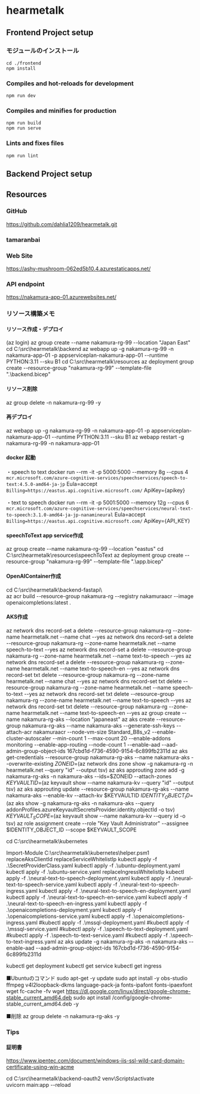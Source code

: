 # hearmetalk

## Frontend Project setup
### モジュールのインストール
```
cd ./frontend
npm install
```

### Compiles and hot-reloads for development
```
npm run dev
```

### Compiles and minifies for production
```
npm run build
npm run serve
```

### Lints and fixes files
```
npm run lint
```
## Backend Project setup

## Resources

### GitHub
https://github.com/dahlia1209/hearmetalk.git

### tamaranbai

### Web Site
https://ashy-mushroom-062ed5b10.4.azurestaticapps.net/

### API endpoint
https://nakamura-app-01.azurewebsites.net/


### リソース構築メモ
#### リソース作成・デプロイ
(az login)
az group create --name nakamura-rg-99 --location "Japan East" 
cd C:\src\hearmetalk\backend
az webapp up -g nakamura-rg-99 -n nakamura-app-01 -p appserviceplan-nakamura-app-01 --runtime PYTHON:3.11 --sku B1
cd C:\src\hearmetalk\resources
az deployment group create --resource-group "nakamura-rg-99" --template-file ".\backend.bicep"

#### リソース削除
az group delete -n nakamura-rg-99 -y

#### 再デプロイ
az webapp up -g nakamura-rg-99 -n nakamura-app-01 -p appserviceplan-nakamura-app-01 --runtime PYTHON:3.11 --sku B1
az webapp restart -g nakamura-rg-99 -n nakamura-app-01

#### docker 起動
・speech to text
docker run --rm -it -p 5000:5000 --memory 8g --cpus 4 `
mcr.microsoft.com/azure-cognitive-services/speechservices/speech-to-text:4.5.0-amd64-ja-jp `
Eula=accept `
Billing=https://eastus.api.cognitive.microsoft.com/ `
ApiKey={apikey}

・text to speech
docker run --rm -it -p 5001:5000 --memory 12g --cpus 6 `
mcr.microsoft.com/azure-cognitive-services/speechservices/neural-text-to-speech:3.1.0-amd64-ja-jp-nanamineural `
Eula=accept `
Billing=https://eastus.api.cognitive.microsoft.com/ `
ApiKey={API_KEY}

#### speechToText app service作成
az group create --name nakamura-rg-99 --location "eastus" 
cd C:\src\hearmetalk\resources\speechToText
az deployment group create --resource-group "nakamura-rg-99" --template-file ".\app.bicep"

#### OpenAIContainer作成
cd C:\src\hearmetalk\backend-fastapi\  
az acr build --resource-group nakamura-rg --registry nakamuraacr --image openaicompletions:latest .

#### AKS作成
az network dns record-set a delete --resource-group nakamura-rg --zone-name hearmetalk.net --name chat --yes
az network dns record-set a delete --resource-group nakamura-rg --zone-name hearmetalk.net --name speech-to-text  --yes
az network dns record-set a delete --resource-group nakamura-rg --zone-name hearmetalk.net --name text-to-speech --yes
az network dns record-set a delete --resource-group nakamura-rg --zone-name hearmetalk.net --name text-to-speech-en --yes
az network dns record-set txt delete --resource-group nakamura-rg --zone-name hearmetalk.net --name chat --yes
az network dns record-set txt delete --resource-group nakamura-rg --zone-name hearmetalk.net --name speech-to-text  --yes
az network dns record-set txt delete --resource-group nakamura-rg --zone-name hearmetalk.net --name text-to-speech --yes
az network dns record-set txt delete --resource-group nakamura-rg --zone-name hearmetalk.net --name text-to-speech-en --yes
az group create --name nakamura-rg-aks --location "japaneast" 
az aks create --resource-group nakamura-rg-aks --name nakamura-aks  --generate-ssh-keys --attach-acr nakamuraacr  --node-vm-size Standard_B8s_v2 --enable-cluster-autoscaler --min-count 1 --max-count 20 --enable-addons monitoring --enable-app-routing  --node-count 1 --enable-aad --aad-admin-group-object-ids 167cbd1d-f736-4590-9154-6c899fb2311d
az aks get-credentials --resource-group nakamura-rg-aks --name nakamura-aks --overwrite-existing
$ZONEID=$(az network dns zone show -g nakamura-rg -n hearmetalk.net --query "id" --output tsv)
az aks approuting zone add -g nakamura-rg-aks -n nakamura-aks --ids=$ZONEID --attach-zones
$KEYVAULTID=$(az keyvault show --name nakamura-kv --query "id" --output tsv)
az aks approuting update  --resource-group nakamura-rg-aks --name nakamura-aks --enable-kv --attach-kv $KEYVAULTID
$IDENTITY_OBJECT_ID=$(az aks show -g nakamura-rg-aks -n nakamura-aks --query addonProfiles.azureKeyvaultSecretsProvider.identity.objectId -o tsv)
$KEYVAULT_SCOPE=$(az keyvault show --name nakamura-kv --query id -o tsv)
az role assignment create --role "Key Vault Administrator" --assignee $IDENTITY_OBJECT_ID --scope $KEYVAULT_SCOPE

cd C:\src\hearmetalk\kubernetes

Import-Module C:\src\hearmetalk\kubernetes\helper.psm1
replaceAksClientId
replaceServiceWhitelistIp
kubectl apply -f .\SecretProviderClass.yaml 
kubectl apply -f .\ubuntu-deployment.yaml
kubectl apply -f .\ubuntu-service.yaml
replaceIngressWhitelistIp
kubectl apply -f .\neural-text-to-speech-deployment.yaml
kubectl apply -f .\neural-text-to-speech-service.yaml
kubectl apply -f .\neural-text-to-speech-ingress.yaml
kubectl apply -f .\neural-text-to-speech-en-deployment.yaml
kubectl apply -f .\neural-text-to-speech-en-service.yaml
kubectl apply -f .\neural-text-to-speech-en-ingress.yaml
kubectl apply -f .\openaicompletions-deployment.yaml
kubectl apply -f .\openaicompletions-service.yaml
kubectl apply -f .\openaicompletions-ingress.yaml
#kubectl apply -f .\mssql-deployment.yaml
#kubectl apply -f .\mssql-service.yaml
#kubectl apply -f .\speech-to-text-deployment.yaml
#kubectl apply -f .\speech-to-text-service.yaml
#kubectl apply -f .\speech-to-text-ingress.yaml
az aks update -g nakamura-rg-aks -n nakamura-aks --enable-aad --aad-admin-group-object-ids 167cbd1d-f736-4590-9154-6c899fb2311d
 
kubectl get deployment
kubectl get service
kubectl get ingress

■Ubuntuのコマンド
sudo apt-get -y update
sudo apt install -y obs-studio ffmpeg v4l2loopback-dkms language-pack-ja fonts-ipafont fonts-ipaexfont wget
fc-cache -fv 
wget https://dl.google.com/linux/direct/google-chrome-stable_current_amd64.deb
sudo apt install /config/google-chrome-stable_current_amd64.deb -y

■削除
az group delete -n nakamura-rg-aks -y


### Tips
#### 証明書
https://www.ipentec.com/document/windows-iis-ssl-wild-card-domain-certificate-using-win-acme

cd C:\src\hearmetalk\backend-oauth2
venv\Scripts\activate    
uvicorn main:app --reload